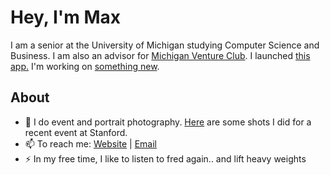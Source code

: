 # Hey, I'm Max 
I am a senior at the University of Michigan studying Computer Science and Business. I am also an advisor for [Michigan Venture Club](https://www.mvcumich.com). I launched [this app.](https://liquorprinter.com) I'm working on [something new](https://storepeeker.com).

## About
- 🔭 I do event and portrait photography. [Here](https://drive.google.com/drive/folders/1HLzzaSd7ggJCKS3IrMFvo_puVJPwdqkY?usp=share_link) are some shots I did for a recent event at Stanford.
- 📫 To reach me: [Website](https://mwalts.com) | [Email](mailto:mwalts@umich.edu)
- ⚡ In my free time, I like to listen to fred again.. and lift heavy weights

